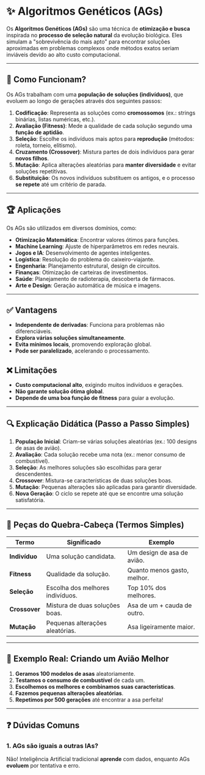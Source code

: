 # ✨ **Algoritmos Genéticos (AGs)**

Os **Algoritmos Genéticos (AGs)** são uma técnica de **otimização e busca** inspirada no **processo de seleção natural** da evolução biológica. Eles simulam a "sobrevivência do mais apto" para encontrar soluções aproximadas em problemas complexos onde métodos exatos seriam inviáveis devido ao alto custo computacional.

---

## 🔬 **Como Funcionam?**
Os AGs trabalham com uma **população de soluções (indivíduos)**, que evoluem ao longo de gerações através dos seguintes passos:

1. **Codificação**: Representa as soluções como **cromossomos** (ex.: strings binárias, listas numéricas, etc.).
2. **Avaliação (Fitness)**: Mede a qualidade de cada solução segundo uma **função de aptidão**.
3. **Seleção**: Escolhe os indivíduos mais aptos para **reprodução** (métodos: roleta, torneio, elitismo).
4. **Cruzamento (Crossover)**: Mistura partes de dois indivíduos para gerar **novos filhos**.
5. **Mutação**: Aplica alterações aleatórias para **manter diversidade** e evitar soluções repetitivas.
6. **Substituição**: Os novos indivíduos substituem os antigos, e o processo **se repete** até um critério de parada.

---

## 🏆 **Aplicações**
Os AGs são utilizados em diversos domínios, como:

- **Otimização Matemática**: Encontrar valores ótimos para funções.
- **Machine Learning**: Ajuste de hiperparâmetros em redes neurais.
- **Jogos e IA**: Desenvolvimento de agentes inteligentes.
- **Logística**: Resolução do problema do caixeiro-viajante.
- **Engenharia**: Planejamento estrutural, design de circuitos.
- **Finanças**: Otimização de carteiras de investimentos.
- **Saúde**: Planejamento de radioterapia, descoberta de fármacos.
- **Arte e Design**: Geração automática de música e imagens.

---

## ✅ **Vantagens**
- **Independente de derivadas**: Funciona para problemas não diferenciáveis.
- **Explora várias soluções simultaneamente**.
- **Evita mínimos locais**, promovendo exploração global.
- **Pode ser paralelizado**, acelerando o processamento.

## ❌ **Limitações**
- **Custo computacional alto**, exigindo muitos indivíduos e gerações.
- **Não garante solução ótima global**.
- **Depende de uma boa função de fitness** para guiar a evolução.

---

## 🔍 **Explicação Didática** (Passo a Passo Simples)

1. **População Inicial**: Criam-se várias soluções aleatórias (ex.: 100 designs de asas de avião).
2. **Avaliação**: Cada solução recebe uma nota (ex.: menor consumo de combustível).
3. **Seleção**: As melhores soluções são escolhidas para gerar descendentes.
4. **Crossover**: Mistura-se características de duas soluções boas.
5. **Mutação**: Pequenas alterações são aplicadas para garantir diversidade.
6. **Nova Geração**: O ciclo se repete até que se encontre uma solução satisfatória.

---

## 🧩 **Peças do Quebra-Cabeça (Termos Simples)**

| **Termo**       | **Significado**                               | **Exemplo**                 |
|-----------------|---------------------------------------------|-----------------------------|
| **Indivíduo**  | Uma solução candidata.                     | Um design de asa de avião. |
| **Fitness**     | Qualidade da solução.                      | Quanto menos gasto, melhor. |
| **Seleção**   | Escolha dos melhores indivíduos.            | Top 10% dos melhores.      |
| **Crossover**   | Mistura de duas soluções boas.             | Asa de um + cauda de outro. |
| **Mutação**   | Pequenas alterações aleatórias.           | Asa ligeiramente maior.    |

---

## 🌟 **Exemplo Real: Criando um Avião Melhor**
1. **Geramos 100 modelos de asas** aleatoriamente.
2. **Testamos o consumo de combustível** de cada um.
3. **Escolhemos os melhores e combinamos suas características**.
4. **Fazemos pequenas alterações aleatórias**.
5. **Repetimos por 500 gerações** até encontrar a asa perfeita!

---

## ❓ **Dúvidas Comuns**
### 1. **AGs são iguais a outras IAs?**  
Não! Inteligência Artificial tradicional **aprende** com dados, enquanto AGs **evoluem** por tentativa e erro.

